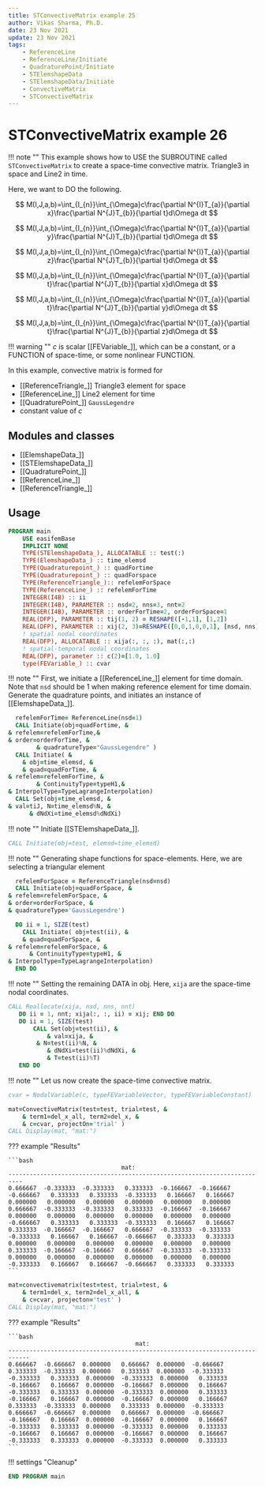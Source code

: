 ```yaml
---
title: STConvectiveMatrix example 25
author: Vikas Sharma, Ph.D.
date: 23 Nov 2021
update: 23 Nov 2021 
tags:
    - ReferenceLine
    - ReferenceLine/Initiate
    - QuadraturePoint/Initiate
    - STElemshapeData
    - STElemshapeData/Initiate
    - ConvectiveMatrix
    - STConvectiveMatrix
---
```


# STConvectiveMatrix example 26

!!! note ""
This example shows how to USE the SUBROUTINE called `STConvectiveMatrix` to create a space-time convective matrix. Triangle3 in space and Line2 in time.

Here, we want to DO the following.

$$
M(I,J,a,b)=\int_{I_{n}}\int_{\Omega}c\frac{\partial N^{I}T_{a}}{\partial x}\frac{\partial N^{J}T_{b}}{\partial t}d\Omega dt
$$

$$
M(I,J,a,b)=\int_{I_{n}}\int_{\Omega}c\frac{\partial N^{I}T_{a}}{\partial y}\frac{\partial N^{J}T_{b}}{\partial t}d\Omega dt
$$

$$
M(I,J,a,b)=\int_{I_{n}}\int_{\Omega}c\frac{\partial N^{I}T_{a}}{\partial z}\frac{\partial N^{J}T_{b}}{\partial t}d\Omega dt
$$

$$
M(I,J,a,b)=\int_{I_{n}}\int_{\Omega}c\frac{\partial N^{I}T_{a}}{\partial t}\frac{\partial N^{J}T_{b}}{\partial x}d\Omega dt
$$

$$
M(I,J,a,b)=\int_{I_{n}}\int_{\Omega}c\frac{\partial N^{I}T_{a}}{\partial t}\frac{\partial N^{J}T_{b}}{\partial y}d\Omega dt
$$

$$
M(I,J,a,b)=\int_{I_{n}}\int_{\Omega}c\frac{\partial N^{I}T_{a}}{\partial t}\frac{\partial N^{J}T_{b}}{\partial z}d\Omega dt
$$

!!! warning ""
$c$ is scalar [[FEVariable_]], which can be a constant, or a FUNCTION of space-time, or some nonlinear FUNCTION.

In this example, convective matrix is formed for

- [[ReferenceTriangle_]] Triangle3 element for space
- [[ReferenceLine_]] Line2 element for time
- [[QuadraturePoint_]] `GaussLegendre`
- constant value of $c$

## Modules and classes

- [[ElemshapeData_]]
- [[STElemshapeData_]]
- [[QuadraturePoint_]]
- [[ReferenceLine_]]
- [[ReferenceTriangle_]]

## Usage

```fortran
PROGRAM main
    USE easifemBase
    IMPLICIT NONE
    TYPE(STElemshapeData_), ALLOCATABLE :: test(:)
    TYPE(ElemshapeData_) :: time_elemsd
    TYPE(Quadraturepoint_) :: quadFortime
    TYPE(Quadraturepoint_) :: quadForspace
    TYPE(ReferenceTriangle_):: refelemForSpace
    TYPE(ReferenceLine_) :: refelemForTime
    INTEGER(I4B) :: ii
    INTEGER(I4B), PARAMETER :: nsd=2, nns=3, nnt=2
    INTEGER(I4B), PARAMETER :: orderForTime=2, orderForSpace=1
    REAL(DFP), PARAMETER :: tij(1, 2) = RESHAPE([-1,1], [1,2])
    REAL(DFP), PARAMETER :: xij(2, 3)=RESHAPE([0,0,1,0,0,1], [nsd, nns])
    ! spatial nodal coordinates
    REAL(DFP), ALLOCATABLE :: xija(:, :, :), mat(:,:)
    ! spatial-temporal nodal coordinates
    REAL(DFP), parameter :: c(2)=[1.0, 1.0]
    type(FEVariable_) :: cvar
```

!!! note ""
First, we initiate a [[ReferenceLine_]] element for time domain. Note that `nsd` should be 1 when making reference element for time domain. Generate the quadrature points, and initiates an instance of [[ElemshapeData_]].

```fortran
  refelemForTime= ReferenceLine(nsd=1)
  CALL Initiate(obj=quadFortime, &
& refelem=refelemForTime,&
& order=orderForTime, &
    	& quadratureType="GaussLegendre" )
  CALL Initiate( &
  	& obj=time_elemsd, &
 	& quad=quadForTime, &
& refelem=refelemForTime, &
    	& ContinuityType=typeH1,&
& InterpolType=TypeLagrangeInterpolation)
  CALL Set(obj=time_elemsd, &
& val=tiJ, N=time_elemsd%N, &
      & dNdXi=time_elemsd%dNdXi)
```

!!! note ""
Initiate [[STElemshapeData_]].

```fortran
CALL Initiate(obj=test, elemsd=time_elemsd)
```

!!! note ""
Generating shape functions for space-elements. Here, we are selecting a triangular element

```fortran
  refelemForSpace = ReferenceTriangle(nsd=nsd)
  CALL Initiate(obj=quadForSpace, &
& refelem=refelemForSpace, &
& order=orderForSpace, &
& quadratureType='GaussLegendre')
```

```fortran
  DO ii = 1, SIZE(test)
    CALL Initiate( obj=test(ii), &
 	& quad=quadForSpace, &
& refelem=refelemForSpace, &
      & ContinuityType=typeH1, &
& InterpolType=TypeLagrangeInterpolation)
  END DO
```

!!! note ""
Setting the remaining DATA in obj. Here, `xija` are the space-time nodal coordinates.

```fortran
CALL Reallocate(xija, nsd, nns, nnt)
   DO ii = 1, nnt; xija(:, :, ii) = xij; END DO
   DO ii = 1, SIZE(test)
       CALL Set(obj=test(ii), &
           & val=xija, &
		& N=test(ii)%N, &
           & dNdXi=test(ii)%dNdXi, &
           & T=test(ii)%T)
   END DO
```

!!! note ""
Let us now create the space-time convective matrix.

```fortran
cvar = NodalVariable(c, typeFEVariableVector, typeFEVariableConstant)
```

```fortran
mat=ConvectiveMatrix(test=test, trial=test, &
    & term1=del_x_all, term2=del_x, &
    & c=cvar, projectOn='trial' )
CALL Display(mat, "mat:")
```

??? example "Results"

    ```bash
                                    mat:                                   
    --------------------------------------------------------------------------
    0.666667  -0.333333  -0.333333   0.333333  -0.166667  -0.166667
    -0.666667   0.333333   0.333333  -0.333333   0.166667   0.166667
    0.000000   0.000000   0.000000   0.000000   0.000000   0.000000
    0.666667  -0.333333  -0.333333   0.333333  -0.166667  -0.166667
    0.000000   0.000000   0.000000   0.000000   0.000000   0.000000
    -0.666667   0.333333   0.333333  -0.333333   0.166667   0.166667
    0.333333  -0.166667  -0.166667   0.666667  -0.333333  -0.333333
    -0.333333   0.166667   0.166667  -0.666667   0.333333   0.333333
    0.000000   0.000000   0.000000   0.000000   0.000000   0.000000
    0.333333  -0.166667  -0.166667   0.666667  -0.333333  -0.333333
    0.000000   0.000000   0.000000   0.000000   0.000000   0.000000
    -0.333333   0.166667   0.166667  -0.666667   0.333333   0.333333    
    ```

```fortran
mat=convectivematrix(test=test, trial=test, &
    & term1=del_x, term2=del_x_all, &
    & c=cvar, projecton='test' )
CALL Display(mat, "mat:")
```

??? example "Results"

    ```bash
                                        mat:                                    
    ----------------------------------------------------------------------------
    0.666667  -0.666667  0.000000   0.666667  0.000000  -0.666667   0.333333  -0.333333  0.000000   0.333333  0.000000  -0.333333
    -0.333333   0.333333  0.000000  -0.333333  0.000000   0.333333  -0.166667   0.166667  0.000000  -0.166667  0.000000   0.166667
    -0.333333   0.333333  0.000000  -0.333333  0.000000   0.333333  -0.166667   0.166667  0.000000  -0.166667  0.000000   0.166667
    0.333333  -0.333333  0.000000   0.333333  0.000000  -0.333333   0.666667  -0.666667  0.000000   0.666667  0.000000  -0.666667
    -0.166667   0.166667  0.000000  -0.166667  0.000000   0.166667  -0.333333   0.333333  0.000000  -0.333333  0.000000   0.333333
    -0.166667   0.166667  0.000000  -0.166667  0.000000   0.166667  -0.333333   0.333333  0.000000  -0.333333  0.000000   0.333333    
    ```

!!! settings "Cleanup"

```fortran
END PROGRAM main
```
